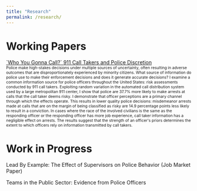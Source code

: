 ```yaml
---
title: "Research"
permalink: /research/
---
```


# Working Papers

[\`Who You Gonna Call?\` 911 Call Takers and Police Discretion](../assets/pdfs/SmithCallTakers.pdf)<br>
<span style="font-size:0.75em"> Police make high-stakes decisions under multiple sources of uncertainty, often resulting in adverse outcomes that are disproportionately experienced by minority citizens. What source of information do police use to make their enforcement decisions and does it generate accurate decisions? I examine a common information source for police officers throughout the United States: risk assessments conducted by 911 call takers. Exploiting random variation in the automated call distribution system used by a large metropolitan 911 center, I show that police are 37.7% more likely to make arrests at calls that the call taker deems risky. I demonstrate  that officer perceptions are a primary channel through which the effects operate. This results in lower quality police decisions: misdemeanor arrests made at calls that are on the margin of being classified as risky are 14.9 percentage points less likely to result in a conviction. In cases where the race of the involved civilians is the same as the responding officer or the responding officer has more job experience, call taker information has a negligible effect on arrests. The results suggest that the strength of an officer's priors determines the extent to which officers rely on information transmitted by call takers.  </span>

# Work in Progress

Lead By Example: The Effect of Supervisors on Police Behavior (Job Market Paper)<br>

Teams in the Public Sector: Evidence from Police Officers<br>


